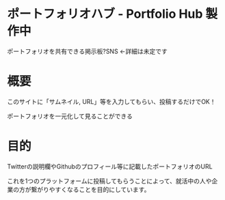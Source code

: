 # ポートフォリオハブ - Portfolio Hub 製作中

ポートフォリオを共有できる掲示板?SNS ←詳細は未定です

# 概要

このサイトに「サムネイル, URL」等を入力してもらい、投稿するだけでOK！

ポートフォリオを一元化して見ることができる

# 目的 
Twitterの説明欄やGithubのプロフィール等に記載したポートフォリオのURL

これを1つのプラットフォームに投稿してもらうことによって、就活中の人や企業の方が繋がりやすくなることを目的にしています。

